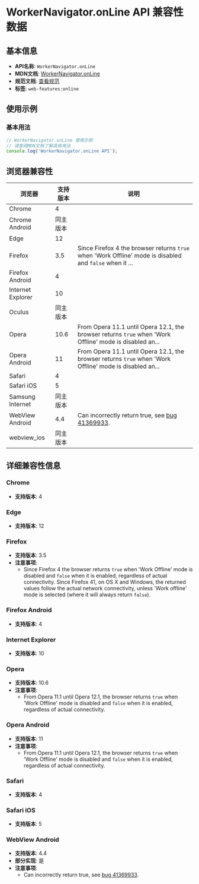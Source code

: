 # WorkerNavigator.onLine API 兼容性数据

## 基本信息

- **API名称**: `WorkerNavigator.onLine`
- **MDN文档**: [WorkerNavigator.onLine](https://developer.mozilla.org/docs/Web/API/WorkerNavigator/onLine)
- **规范文档**: [查看规范](https://html.spec.whatwg.org/multipage/system-state.html#dom-navigator-online-dev)
- **标签**: `web-features:online`

## 使用示例

### 基本用法

```javascript
// WorkerNavigator.onLine 使用示例
// 请查阅MDN文档了解具体用法
console.log('WorkerNavigator.onLine API');
```

## 浏览器兼容性

| 浏览器 | 支持版本 | 说明 |
|--------|----------|------|
| Chrome | 4 |  |
| Chrome Android | 同主版本 |  |
| Edge | 12 |  |
| Firefox | 3.5 | Since Firefox 4 the browser returns `true` when 'Work Offline' mode is disabled and `false` when it ... |
| Firefox Android | 4 |  |
| Internet Explorer | 10 |  |
| Oculus | 同主版本 |  |
| Opera | 10.6 | From Opera 11.1 until Opera 12.1, the browser returns `true` when 'Work Offline' mode is disabled an... |
| Opera Android | 11 | From Opera 11.1 until Opera 12.1, the browser returns `true` when 'Work Offline' mode is disabled an... |
| Safari | 4 |  |
| Safari iOS | 5 |  |
| Samsung Internet | 同主版本 |  |
| WebView Android | 4.4 | Can incorrectly return true, see [bug 41369933](https://crbug.com/41369933). |
| webview_ios | 同主版本 |  |

## 详细兼容性信息

### Chrome

- **支持版本**: 4

### Edge

- **支持版本**: 12

### Firefox

- **支持版本**: 3.5
- **注意事项**:
  - Since Firefox 4 the browser returns `true` when 'Work Offline' mode is disabled and `false` when it is enabled, regardless of actual connectivity. Since Firefox 41, on OS X and Windows, the returned values follow the actual network connectivity, unless 'Work offline' mode is selected (where it will always return `false`).

### Firefox Android

- **支持版本**: 4

### Internet Explorer

- **支持版本**: 10

### Opera

- **支持版本**: 10.6
- **注意事项**:
  - From Opera 11.1 until Opera 12.1, the browser returns `true` when 'Work Offline' mode is disabled and `false` when it is enabled, regardless of actual connectivity.

### Opera Android

- **支持版本**: 11
- **注意事项**:
  - From Opera 11.1 until Opera 12.1, the browser returns `true` when 'Work Offline' mode is disabled and `false` when it is enabled, regardless of actual connectivity.

### Safari

- **支持版本**: 4

### Safari iOS

- **支持版本**: 5

### WebView Android

- **支持版本**: 4.4
- **部分实现**: 是
- **注意事项**:
  - Can incorrectly return true, see [bug 41369933](https://crbug.com/41369933).

